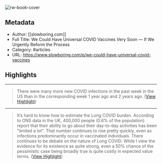 ![rw-book-cover](https://readwise-assets.s3.amazonaws.com/static/images/article1.be68295a7e40.png)

## Metadata
- Author: [[slowboring.com]]
- Full Title: We Could Have Universal COVID Vaccines Very Soon — If We Urgently Reform the Process
- Category: #articles
- URL: https://www.slowboring.com/p/we-could-have-universal-covid-vaccines

## Highlights
***

> There were many more new COVID infections in the past week in the US than in the corresponding week 1 year ago and 2 years ago. ([View Highlight](https://instapaper.com/read/1520124282/20027861))

***

> It’s hard to know how to estimate the Long COVID burden. According to ONS data in the UK, 400,000 people (0.6% of the population) report that their ability to go about their day-to-day activities has been "limited a lot". That number continues to rise pretty quickly, even as infections predominantly occur in vaccinated individuals. There continues to be debate on the nature of Long COVID. While I view the evidence for its existence as quite strong, even a 50% chance of the pessimistic case being broadly true is quite costly in expected value terms. ([View Highlight](https://instapaper.com/read/1520124282/20027870))

